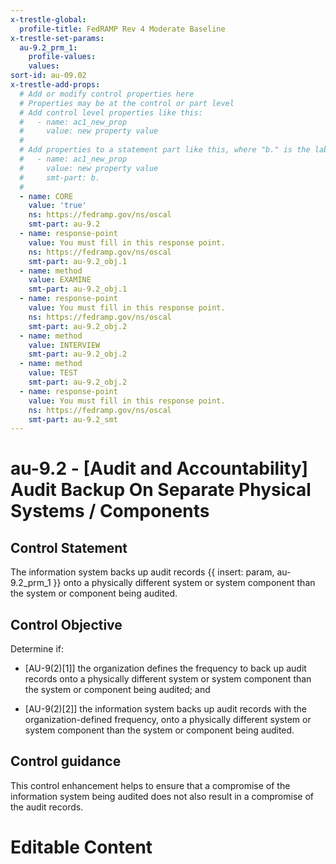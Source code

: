 ```yaml
---
x-trestle-global:
  profile-title: FedRAMP Rev 4 Moderate Baseline
x-trestle-set-params:
  au-9.2_prm_1:
    profile-values:
    values:
sort-id: au-09.02
x-trestle-add-props:
  # Add or modify control properties here
  # Properties may be at the control or part level
  # Add control level properties like this:
  #   - name: ac1_new_prop
  #     value: new property value
  #
  # Add properties to a statement part like this, where "b." is the label of the target statement part
  #   - name: ac1_new_prop
  #     value: new property value
  #     smt-part: b.
  #
  - name: CORE
    value: 'true'
    ns: https://fedramp.gov/ns/oscal
    smt-part: au-9.2
  - name: response-point
    value: You must fill in this response point.
    ns: https://fedramp.gov/ns/oscal
    smt-part: au-9.2_obj.1
  - name: method
    value: EXAMINE
    smt-part: au-9.2_obj.1
  - name: response-point
    value: You must fill in this response point.
    ns: https://fedramp.gov/ns/oscal
    smt-part: au-9.2_obj.2
  - name: method
    value: INTERVIEW
    smt-part: au-9.2_obj.2
  - name: method
    value: TEST
    smt-part: au-9.2_obj.2
  - name: response-point
    value: You must fill in this response point.
    ns: https://fedramp.gov/ns/oscal
    smt-part: au-9.2_smt
---
```


# au-9.2 - \[Audit and Accountability\] Audit Backup On Separate Physical Systems / Components

## Control Statement

The information system backs up audit records {{ insert: param, au-9.2_prm_1 }} onto a physically different system or system component than the system or component being audited.

## Control Objective

Determine if:

- \[AU-9(2)[1]\] the organization defines the frequency to back up audit records onto a physically different system or system component than the system or component being audited; and

- \[AU-9(2)[2]\] the information system backs up audit records with the organization-defined frequency, onto a physically different system or system component than the system or component being audited.

## Control guidance

This control enhancement helps to ensure that a compromise of the information system being audited does not also result in a compromise of the audit records.

# Editable Content

<!-- Make additions and edits below -->
<!-- The above represents the contents of the control as received by the profile, prior to additions. -->
<!-- If the profile makes additions to the control, they will appear below. -->
<!-- The above markdown may not be edited but you may edit the content below, and/or introduce new additions to be made by the profile. -->
<!-- If there is a yaml header at the top, parameter values may be edited. Use --set-parameters to incorporate the changes during assembly. -->
<!-- The content here will then replace what is in the profile for this control, after running profile-assemble. -->
<!-- The added parts in the profile for this control are below.  You may edit them and/or add new ones. -->
<!-- Each addition must have a heading either of the form ## Control my_addition_name -->
<!-- or ## Part a. (where the a. refers to one of the control statement labels.) -->
<!-- "## Control" parts are new parts added after the statement part. -->
<!-- "## Part" parts are new parts added into the top-level statement part with that label. -->
<!-- Subparts may be added with nested hash levels of the form ### My Subpart Name -->
<!-- underneath the parent ## Control or ## Part being added -->
<!-- See https://ibm.github.io/compliance-trestle/tutorials/ssp_profile_catalog_authoring/ssp_profile_catalog_authoring for guidance. -->
